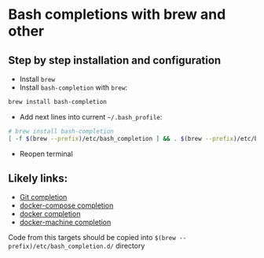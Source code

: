 # Bash completions with brew and other

## Step by step installation and configuration

- Install `brew`
- Install `bash-completion` with `brew`:
 
```bash
brew install bash-completion
```

- Add next lines into current `~/.bash_profile`:

```bash
# brew install bash-completion
[ -f $(brew --prefix)/etc/bash_completion ] && . $(brew --prefix)/etc/bash_completion
```

- Reopen terminal

## Likely links:

- [Git completion](https://github.com/git/git/blob/master/contrib/completion/git-completion.bash)
- [docker-compose completion](https://docs.docker.com/compose/completion/)
- [docker completion](https://github.com/docker/docker/blob/master/contrib/completion/bash/docker)
- [docker-machine completion](https://docs.docker.com/machine/completion/)

Code from this targets should be copied into `$(brew --prefix)/etc/bash_completion.d/` directory
